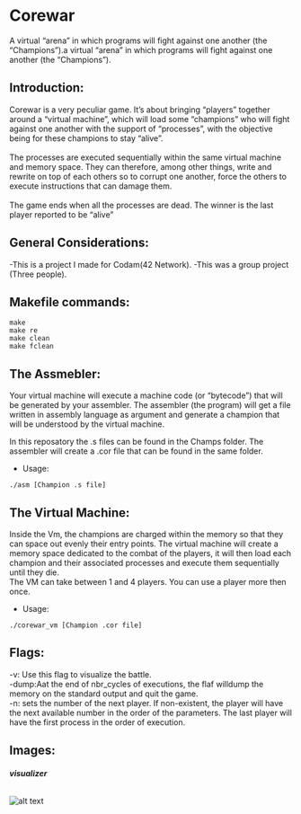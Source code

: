 # Corewar
A virtual “arena” in which programs will fight against one another (the “Champions”).a virtual “arena” in which programs will fight against one another (the “Champions”).

## <b> Introduction: </b><br>
Corewar is a very peculiar game. It’s about bringing “players” together around a
“virtual machine”, which will load some “champions” who will fight against one another with the support of “processes”, with the objective being for these champions
to stay “alive”.
<br>
<br>
The processes are executed sequentially within the same virtual machine and memory space. They can therefore, among other things, write and rewrite on top of
each others so to corrupt one another, force the others to execute instructions that
can damage them.
<br>
<br>
The game ends when all the processes are dead. The winner is the last player
reported to be “alive”

## <b> General Considerations: </b><br>

-This is a project I made for Codam(42 Network). 
-This was a group project (Three people).


## <b> Makefile commands: </b><br>
```
make
make re
make clean
make fclean
```
## <b> The Assmebler: </b><br>
Your virtual machine will execute a machine code (or “bytecode”) that will be
generated by your assembler. The assembler (the program) will get a file written in
assembly language as argument and generate a champion that will be understood
by the virtual machine.

In this reposatory the .s files can be found in the Champs folder. The assembler will create a .cor file that can be found in the same folder.
- Usage:
```
./asm [Champion .s file]
```

## <b> The Virtual Machine: </b><br>
Inside the Vm, the champions are charged within the memory so that they can space out evenly
their entry points. The virtual machine will create a memory space dedicated to the combat of the
players, it will then load each champion and their associated processes and execute
them sequentially until they die.
<br>
The VM can take between 1 and 4 players. You can use a player more then once.
- Usage:
```
./corewar_vm [Champion .cor file]
```

## <b> Flags: </b><br>

-v: Use this flag to visualize the battle. <br>
-dump:Aat the end of nbr_cycles of executions, the flaf willdump the memory on the standard output
and quit the game. <br>
-n: sets the number of the next player. If non-existent, the player will have the next
available number in the order of the parameters. The last player will have the first
process in the order of execution. <br>

## <b> Images: </b><br>
###### <b> visualizer</b><br>
![alt text](https://i.imgur.com/GcXeipo.png)

